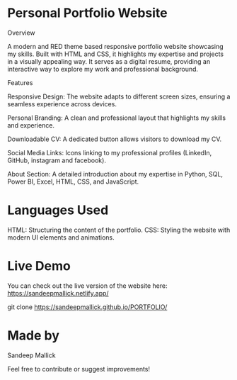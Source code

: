 # Personal Portfolio Website

Overview

A modern and RED theme based responsive portfolio website showcasing my skills. Built with HTML and CSS, it highlights my expertise and projects in a visually appealing way. It serves as a digital resume, providing an interactive way to explore my work and professional background.

Features

Responsive Design: The website adapts to different screen sizes, ensuring a seamless experience across devices.

Personal Branding: A clean and professional layout that highlights my skills and experience.

Downloadable CV: A dedicated button allows visitors to download my CV.

Social Media Links: Icons linking to my professional profiles (LinkedIn, GitHub, instagram and facebook).

About Section: A detailed introduction about my expertise in Python, SQL, Power BI, Excel, HTML, CSS, and JavaScript.

# Languages Used

HTML: Structuring the content of the portfolio.
CSS: Styling the website with modern UI elements and animations.

# Live Demo
You can check out the live version of the website here: https://sandeepmallick.netlify.app/

git clone https://sandeepmallick.github.io/PORTFOLIO/


# Made by 
Sandeep Mallick


Feel free to contribute or suggest improvements!

